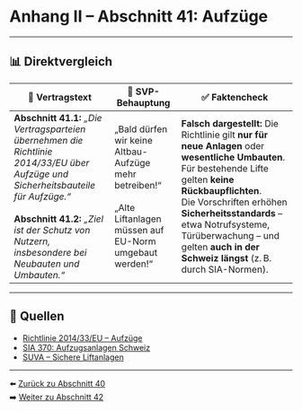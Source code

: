 # Anhang II – Abschnitt 41: Aufzüge

---

## 📊 Direktvergleich

| 📜 **Vertragstext** | 🧨 **SVP-Behauptung** | ✅ **Faktencheck** |
|---------------------|-----------------------|--------------------|
| **Abschnitt 41.1:** _„Die Vertragsparteien übernehmen die Richtlinie 2014/33/EU über Aufzüge und Sicherheitsbauteile für Aufzüge.“_ <br><br> **Abschnitt 41.2:** _„Ziel ist der Schutz von Nutzern, insbesondere bei Neubauten und Umbauten.“_ | „Bald dürfen wir keine Altbau-Aufzüge mehr betreiben!“ <br><br> „Alte Liftanlagen müssen auf EU-Norm umgebaut werden!“ | **Falsch dargestellt:** Die Richtlinie gilt **nur für neue Anlagen** oder **wesentliche Umbauten**. <br> Für bestehende Lifte gelten **keine Rückbaupflichten**. <br> Die Vorschriften erhöhen **Sicherheitsstandards** – etwa Notrufsysteme, Türüberwachung – und gelten **auch in der Schweiz längst** (z. B. durch SIA-Normen). |

---

## 🔗 Quellen

- [Richtlinie 2014/33/EU – Aufzüge](https://eur-lex.europa.eu/legal-content/DE/TXT/?uri=CELEX:32014L0033)
- [SIA 370: Aufzugsanlagen Schweiz](https://www.sia.ch/)
- [SUVA – Sichere Liftanlagen](https://www.suva.ch/)

---

⬅️ [Zurück zu Abschnitt 40](abschnitt_40.md)  
➡️ [Weiter zu Abschnitt 42](abschnitt_42.md)
